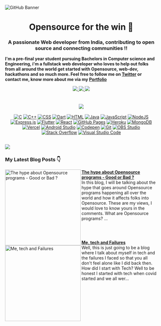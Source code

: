 ![GitHub Banner](https://user-images.githubusercontent.com/72851613/207913942-354b2399-f12d-403a-abfd-dd367feebeb5.png)



<h1 align="center">Opensource for the win 💙</h1>
<h3 align="center">A passionate Web developer from India, contributing to open source and connecting communities !! </h3>

**I'm a pre-final year student pursuing Bachelors in Computer science and Engineering, i'm a fullstack web developer who loves to help out folks from all around the world get started with Opensource, web-dev, hackathons and so much more. Feel free to follow me on [Twitter](https://twitter.com/mrTamall) or contact me, know more about me via my [Portfolio](https://tamal.vercel.app/)**
<br/>

<p align="center">
  <a href="https://twitter.com/mrTamall">
    <img src="https://img.shields.io/twitter/follow/mrTamall?label=Twitter&logo=twitter&style=for-the-badge&color=blue" />
  </a>
  <a href="https://discord.com/invite/jZQs6Wu">
    <img src="https://img.shields.io/discord/699608417039286293?logo=discord&style=for-the-badge&color=blue" />
  </a>
  <a href="https://github.com/IAmTamal">
    <img src="https://img.shields.io/github/followers/IAmTamal?logo=github&style=for-the-badge&color=blue" />
  </a>
</p> 

<h1 align="center">
  <img align="center" src="https://github-readme-streak-stats.herokuapp.com?user=IAmTamal&theme=dracula"/> <br/>

</h1>

<p align="center">
    <a href="https://github.com/search?q=user%3ADenverCoder1+is%3Arepo+language%3Ac"><img alt="C" src="https://img.shields.io/badge/C%20-%232370ED.svg?logo=c&logoColor=white"></a>
    <a href="https://github.com/search?q=user%3ADenverCoder1+is%3Arepo+language%3Acpp"><img alt="C++" src="https://img.shields.io/badge/C++%20-%2300599C.svg?logo=c%2B%2B&logoColor=white"></a>
    <a href="https://github.com/search?q=user%3ADenverCoder1+is%3Arepo+language%3Acss"><img alt="CSS" src="https://img.shields.io/badge/CSS%20-%231572B6.svg?logo=css3&logoColor=white"></a>
    <a href="https://github.com/search?q=user%3ADenverCoder1+is%3Arepo+language%3Adart"><img alt="Dart" src="https://img.shields.io/badge/Dart%20-%2315A6C4.svg?logo=dart&logoColor=white"></a>
    <a href="https://github.com/search?q=user%3ADenverCoder1+is%3Arepo+language%3Ahtml"><img alt="HTML" src="https://img.shields.io/badge/HTML%20-%23E34F26.svg?logo=html5&logoColor=white"></a>
    <a href="https://github.com/search?q=user%3ADenverCoder1+is%3Arepo+language%3Ajava"><img alt="Java" src="https://img.shields.io/badge/Java-%23007396.svg?logo=java&logoColor=white"></a>
    <a href="https://github.com/search?q=user%3ADenverCoder1+is%3Arepo+language%3Ajavascript"><img alt="JavaScript" src="https://img.shields.io/badge/JavaScript%20-%23F7DF1E.svg?logo=javascript&logoColor=black"></a>
    <a href="https://github.com/search?q=user%3ADenverCoder1+is%3Arepo+language%3Ajavascript"><img alt="NodeJS" src="https://img.shields.io/badge/Node.js%20-%2343853D.svg?logo=node.js&logoColor=white"></a>
    <a href="#"><img alt="Express.js" src="https://img.shields.io/badge/Express.js%20-%23404d59.svg?logo=express&logoColor=white"></a>
    <a href="#"><img alt="Flutter" src="https://img.shields.io/badge/Flutter%20-%2302569B.svg?logo=flutter&logoColor=white"></a>
    <a href="#"><img alt="React" src="https://img.shields.io/badge/React%20-%2320232a.svg?logo=react&logoColor=%2361DAFB"></a>
    <a href="#"><img alt="GitHub Pages" src="https://img.shields.io/badge/GitHub%20Pages-%23327FC7.svg?logo=github&logoColor=white"></a>
    <a href="#"><img alt="Heroku" src="https://img.shields.io/badge/Heroku%20-%23430098.svg?logo=heroku&logoColor=white"></a>
    <a href="#"><img alt="MongoDB" src ="https://img.shields.io/badge/MongoDB-%234ea94b.svg?logo=mongodb&logoColor=white"></a>
    <a href="#"><img alt="Vercel" src="https://img.shields.io/badge/Vercel%20-%23000000.svg?logo=vercel&logoColor=white"></a>
    <a href="#"><img alt="Android Studio" src="https://img.shields.io/badge/Android%20Studio-008678.svg?logo=android-studio&logoColor=white"></a>
    <a href="#"><img alt="Codepen" src="https://img.shields.io/badge/Codepen-000000.svg?logo=codepen&logoColor=white"></a>
    <a href="#"><img alt="Git" src="https://img.shields.io/badge/Git%20-%23F05033.svg?logo=git&logoColor=white"></a>
    <a href="#"><img alt="OBS Studio" src="https://img.shields.io/badge/-OBS%20Studio-302E31?logo=obs-studio&logoColor=white"></a>
    <a href="#"><img alt="Stack Overflow" src="https://img.shields.io/badge/-Stack%20Overflow-FE7A16?logo=stack-overflow&logoColor=white"></a>
    <a href="#"><img alt="Visual Studio Code" src="https://img.shields.io/badge/Visual%20Studio%20Code-0078d7.svg?logo=visual-studio-code&logoColor=white"></a>

</p>
  
</h1>

<br> 

<img src="https://github.com/IAmTamal/IAmTamal/blob/main/My%20work.gif?raw=true" />


### My Latest Blog Posts 👇
<!-- HASHNODE_BLOG:START -->
<p align="left">
<a href="https://tamal-writes.hashnode.dev//opensourcehype" title="The hype about Opensource programs - Good or Bad ?"><img src="https://cdn.hashnode.com/res/hashnode/image/upload/v1670741900419/qUNUovciK.png" alt="The hype about Opensource programs - Good or Bad ?" width="250px" align="left" /></a>
<a href="https://tamal-writes.hashnode.dev//opensourcehype" title="The hype about Opensource programs - Good or Bad ?"><strong>The hype about Opensource programs - Good or Bad ?</strong></a>
<br/> In this blog, I will be talking about the hype that goes around Opensource programs happening all over the world and how it affects folks into Opensource.  These are my views, I would love to know yours in the comments.
What are Opensource programs?
... </p> <br/> <br/>
<p align="left">
<a href="https://tamal-writes.hashnode.dev//me-tech-and-failures" title="Me, tech and Failures"><img src="https://cdn.hashnode.com/res/hashnode/image/upload/v1670249676682/gVI-mmK2y.png" alt="Me, tech and Failures" width="250px" align="left" /></a>
<a href="https://tamal-writes.hashnode.dev//me-tech-and-failures" title="Me, tech and Failures"><strong>Me, tech and Failures</strong></a>
<br/> Well, this is just going to be a blog where I talk about myself in tech and the failures I faced so that you all don't feel alone like I did back then.
How did I start with Tech?
Well to be honest I started with tech when covid started and we all wer... </p> <br/> <br/>
<!-- HASHNODE_BLOG:END -->
